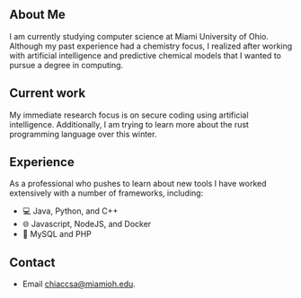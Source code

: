 About Me
---
I am currently studying computer science at Miami University of Ohio. Although my past experience had a chemistry focus, I realized after working with artificial intelligence and predictive chemical models that I wanted to pursue a degree in computing.

## Current work  
My immediate research focus is on secure coding using artificial intelligence. Additionally, I am trying to learn more about the rust programming language over this winter.

## Experience
As a professional who pushes to learn about new tools I have worked extensively with a number of frameworks, including:
- 💻 Java, Python, and C++
- 🌐 Javascript, NodeJS, and Docker
- 📁 MySQL and PHP

Contact
---
- Email chiaccsa@miamioh.edu.
